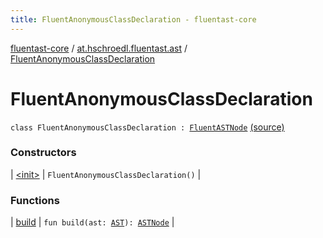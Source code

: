 ```yaml
---
title: FluentAnonymousClassDeclaration - fluentast-core
---
```


[fluentast-core](../../index.html) / [at.hschroedl.fluentast.ast](../index.html) / [FluentAnonymousClassDeclaration](.)

# FluentAnonymousClassDeclaration

`class FluentAnonymousClassDeclaration : `[`FluentASTNode`](../-fluent-a-s-t-node/index.html) [(source)](https://github.com/hschroedl/FluentAST/tree/master/core/src/main/kotlin//at.hschroedl.fluentast/ast/ASTNode.kt#L43)

### Constructors

| [&lt;init&gt;](-init-.html) | `FluentAnonymousClassDeclaration()` |

### Functions

| [build](build.html) | `fun build(ast: `[`AST`](https://help.eclipse.org/neon/topic/org.eclipse.jdt.doc.isv/reference/api/org/eclipse/jdt/core/dom/AST.html)`): `[`ASTNode`](https://help.eclipse.org/neon/topic/org.eclipse.jdt.doc.isv/reference/api/org/eclipse/jdt/core/dom/ASTNode.html) |

